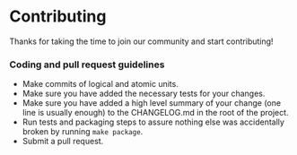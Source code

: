 # Contributing

Thanks for taking the time to join our community and start contributing!

### Coding and pull request guidelines

* Make commits of logical and atomic units.
* Make sure you have added the necessary tests for your changes.
* Make sure you have added a high level summary of your change (one line is usually enough) to the CHANGELOG.md in the root of the project.
* Run tests and packaging steps to assure nothing else was accidentally broken by running `make package`.
* Submit a pull request.
